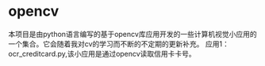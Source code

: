 # opencv
本项目是由python语言编写的基于opencv库应用开发的一些计算机视觉小应用的一个集合。它会随着我对cv的学习而不断的不定期的更新补充。
应用1：ocr_creditcard.py,该小应用是通过opencv读取信用卡卡号。



